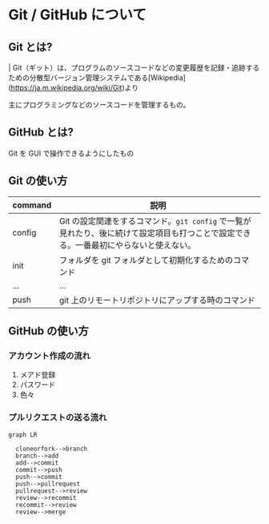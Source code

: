 # Git / GitHub について

## Git とは?

| Git（ギット）は、プログラムのソースコードなどの変更履歴を記録・追跡するための分散型バージョン管理システムである\[Wikipedia](https://ja.m.wikipedia.org/wiki/Git)より

主にプログラミングなどのソースコードを管理するもの。

## GitHub とは?

Git を GUI で操作できるようにしたもの

## Git の使い方

|command|説明|
|-------|---|
|config|Git の設定関連をするコマンド。`git config` で一覧が見れたり、後に続けて設定項目も打つことで設定できる。一番最初にやらないと使えない。|
|init|フォルダを git フォルダとして初期化するためのコマンド|
|…|…|
|push|git 上のリモートリポジトリにアップする時のコマンド|

## GitHub の使い方

### アカウント作成の流れ

1. メアド登録
1. パスワード
1. 色々

### プルリクエストの送る流れ

```mermaid
graph LR

  cloneorfork-->branch
  branch-->add
  add-->commit
  commit-->push
  push-->commit
  push-->pullrequest
  pullrequest-->review
  review-->recommit
  recommit-->review
  review-->merge

```
